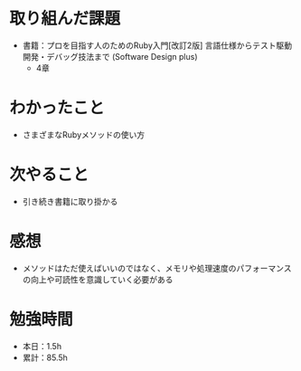 # 取り組んだ課題
* 書籍：プロを目指す人のためのRuby入門[改訂2版] 言語仕様からテスト駆動開発・デバッグ技法まで (Software Design plus) 
  * 4章

# わかったこと
* さまざまなRubyメソッドの使い方

# 次やること
* 引き続き書籍に取り掛かる

# 感想
* メソッドはただ使えばいいのではなく、メモリや処理速度のパフォーマンスの向上や可読性を意識していく必要がある

# 勉強時間
* 本日：1.5h
* 累計：85.5h
